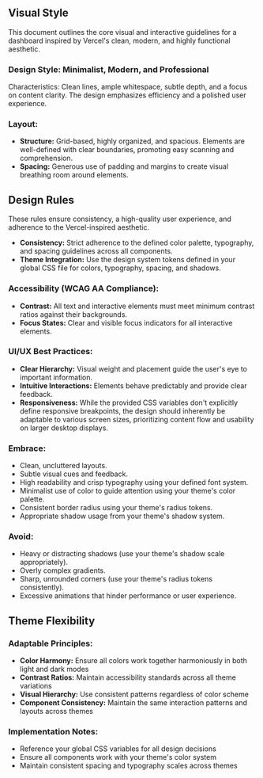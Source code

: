 ## Visual Style

This document outlines the core visual and interactive guidelines for a dashboard inspired by Vercel's clean, modern, and highly functional aesthetic.

### Design Style: Minimalist, Modern, and Professional

Characteristics: Clean lines, ample whitespace, subtle depth, and a focus on content clarity. The design emphasizes efficiency and a polished user experience.

### Layout:

- **Structure:** Grid-based, highly organized, and spacious. Elements are well-defined with clear boundaries, promoting easy scanning and comprehension.
- **Spacing:** Generous use of padding and margins to create visual breathing room around elements.

## Design Rules

These rules ensure consistency, a high-quality user experience, and adherence to the Vercel-inspired aesthetic.

- **Consistency:** Strict adherence to the defined color palette, typography, and spacing guidelines across all components.
- **Theme Integration:** Use the design system tokens defined in your global CSS file for colors, typography, spacing, and shadows.

### Accessibility (WCAG AA Compliance):

- **Contrast:** All text and interactive elements must meet minimum contrast ratios against their backgrounds.
- **Focus States:** Clear and visible focus indicators for all interactive elements.

### UI/UX Best Practices:

- **Clear Hierarchy:** Visual weight and placement guide the user's eye to important information.
- **Intuitive Interactions:** Elements behave predictably and provide clear feedback.
- **Responsiveness:** While the provided CSS variables don't explicitly define responsive breakpoints, the design should inherently be adaptable to various screen sizes, prioritizing content flow and usability on larger desktop displays.

### Embrace:

- Clean, uncluttered layouts.
- Subtle visual cues and feedback.
- High readability and crisp typography using your defined font system.
- Minimalist use of color to guide attention using your theme's color palette.
- Consistent border radius using your theme's radius tokens.
- Appropriate shadow usage from your theme's shadow system.

### Avoid:

- Heavy or distracting shadows (use your theme's shadow scale appropriately).
- Overly complex gradients.
- Sharp, unrounded corners (use your theme's radius tokens consistently).
- Excessive animations that hinder performance or user experience.

## Theme Flexibility

### Adaptable Principles:

- **Color Harmony:** Ensure all colors work together harmoniously in both light and dark modes
- **Contrast Ratios:** Maintain accessibility standards across all theme variations
- **Visual Hierarchy:** Use consistent patterns regardless of color scheme
- **Component Consistency:** Maintain the same interaction patterns and layouts across themes

### Implementation Notes:

- Reference your global CSS variables for all design decisions
- Ensure all components work with your theme's color system
- Maintain consistent spacing and typography scales across themes
